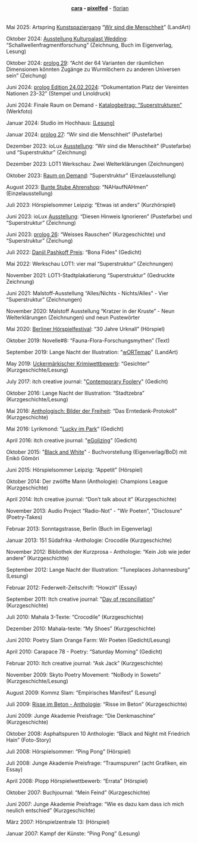 <center><strong><a href="https://cara.app/unvogel" target=_blank>cara</a> - <a href="https://pixelfed.social/noBird" target=_blank>pixelfed</a></strong> - <a href="https://hansfloriansimon.github.io/hansfloriansimon/index.html" target=_blank>florian</a></center>
<br>
<br>
Mai 2025: Artspring <a href="https://www.artspring.berlin/veranstaltung/vernissage-gartenanlage-bornholm-i-ii/" target=_blank>Kunstspaziergang</a> “<a href="https://bit.ly/Menschheitsstein" target=_blank>Wir sind die Menschheit</a>” (LandArt)

Oktober 2024: <a href="https://prolog-zeichnung-und-text.de/blog/grenzen-uebergaenge-visionen-heft-29-erscheint-ende-oktober/" target=_blank>Ausstellung Kulturpalast Wedding</a>: “Schallwellenfragmentforschung” (Zeichnung, Buch im Eigenverlag, Lesung)

Oktober 2024: <a href="https://prolog-zeichnung-und-text.de/menuvlnr2.html" target=_blank>prolog 29</a>: “Acht der 64 Varianten der räumlichen Dimensionen könnten Zugänge zu Wurmlöchern zu anderen Universen sein” (Zeichung)

Juni 2024: <a href="https://prolog-zeichnung-und-text.de/blog/edition-24-4-24-erscheint/" target=_blank>prolog Edition 24.02.2024</a>: “Dokumentation Platz der Vereinten Nationen 23-32” (Stempel und Linoldruck)

Juni 2024: Finale Raum on Demand - <a href="https://online.fliphtml5.com/ucdjp/pozq/#p=46" target=_blank>Katalogbeitrag: “Superstrukturen”</a> (Werkfoto)

Januar 2024: Studio im Hochhaus: <a href="https://archive.org/details/prolog-001" target=_blank>(Lesung)</a>

Januar 2024: <a href="https://prolog-zeichnung-und-text.de/menuvlnr2.html" target=_blank>prolog 27</a>: “Wir sind die Menschheit” (Pustefarbe)


Dezember 2023: ioLux <a href="https://prolog-zeichnung-und-text.de/blog/prolog-nr-27-bedingungslos/" target=_blank>Ausstellung</a>: “Wir sind die Menschheit” (Pustefarbe) und “Superstruktur” (Zeichnung)

Dezember 2023: LOT1 Werkschau: Zwei Welterklärungen (Zeichnungen)

Oktober 2023: <a href="https://franziskaharnisch.de/site-specific/raum-on-demand/" target=_blank>Raum on Demand</a>: “Superstruktur” (Einzelausstellung)

August 2023: <a href="https://www.fremdenverkehrsverein-wustrow.de/events/detail/id/115995" target=_blank>Bunte Stube Ahrenshop</a>: “NAHaufNAHmen” (Einzelausstellung)

Juli 2023: Hörspielsommer Leipzig: “Etwas ist anders” (Kurzhörspiel)

Juni 2023: ioLux <a href="https://prolog-zeichnung-und-text.de/blog/kunstkiosk-und-release-vom-16-bis-19-juni-2023/" target=_blank>Ausstellung</a>: “Diesen Hinweis Ignorieren” (Pustefarbe) und “Superstruktur” (Zeichnung)

Juni 2023: <a href="https://prolog-zeichnung-und-text.de/blog/prolog-nr-26-hell-und-dunkel/" target=_blank>prolog 26</a>: “Weisses Rauschen” (Kurzgeschichte) und “Superstruktur” (Zeichung)


Juli 2022: <a href="https://www.amazon.com/Bayonet-Light-Stephanie-Lammers/dp/3949894985#:~:text=The%20Daniil%20Pashkoff%20Prize%202022%20for%20Creative%20Writing%20in%20English,is%20organised%20by%20Writers%20Ink." target=_blank>Daniil Pashkoff Preis</a>: “Bona Fides” (Gedicht)


Mai 2022: Werkschau LOT1: vier mal “Superstruktur” (Zeichnungen)


November 2021: LOT1-Stadtplakatierung “Superstruktur” (Gedruckte Zeichnung)

Juni 2021: Malstoff-Ausstellung “Alles/Nichts - Nichts/Alles” - Vier “Superstruktur” (Zeichnungen)


November 2020: Malstoff Ausstellung “Kratzer in der Kruste” - Neun Welterklärungen (Zeichnungen) und neun Pustewörter

Mai 2020: <a href="https://hoerspielkritik.de/11-berliner-hoerspielfestival-21-24-mai-2020-livestream/" target=_blank>Berliner Hörspielfestival</a>: “30 Jahre Urknall” (Hörspiel)

Oktober 2019: Novelle#8: “Fauna-Flora-Forschungsmythen” (Text)

September 2019: Lange Nacht der Illustration: "<a href="https://bit.ly/wORTemap" target=_blank>wORTemap</a>" (LandArt)

May 2019: <a href="https://www.amazon.de/Tatort-Uckermark-Uckerm%C3%A4rkischen-Regionalkrimi-Wettbewerb-Ausgezeichnet/dp/3946815243" target=_blank>Uckermärkischer Krimiwettbewerb</a>: “Gesichter” (Kurzgeschichte/Lesung)

July 2017: itch creative journal: "<a href="https://www.itch.co.za/component/k2/item/1975-contemporary-foolery" target=_blank>Contemporary Foolery</a>" (Gedicht)

Oktober 2016: Lange Nacht der Illustration: “Stadtzebra” (Kurzgeschichte/Lesung)

Mai 2016: <a href="https://www.amazon.de/Bilder-Freiheit-internationalen-Logisch-Literaturpreis/dp/3945961017" target=_blank>Anthologisch: Bilder der Freiheit</a>: “Das Erntedank-Protokoll” (Kurzgeschichte)


Mai 2016: Lyrikmond: "<a href="https://www.lyrikmond.de/gedichte-thema-6-39.php#1645" target=_blank>Lucky im Park</a>“ (Gedicht)

April 2016: itch creative journal: "<a href="https://www.itch.co.za/component/k2/item/1611-egolizing" target=_blank>eGolizing</a>" (Gedicht)

Oktober 2015: "<a href="https://www.amazon.de/Black-White-Schwarz-auf-Wei%C3%9F/dp/373865562X" target=_blank>Black and White</a>" - Buchvorstellung (Eigenverlag/BoD) mit Enikö Gömöri

Juni 2015: Hörspielsommer Leipzig: “Appetit” (Hörspiel)


Oktober 2014: Der zwölfte Mann (Anthologie): Champions League (Kurzgeschichte)

April 2014: Itch creative journal: “Don’t talk about it” (Kurzgeschichte)


November 2013: Audio Project “Radio-Not” - "Wir Poeten", "Disclosure" (Poetry-Takes)

Februar 2013: Sonntagstrasse, Berlin (Buch im Eigenverlag)

Januar 2013: 151 Südafrika -Anthologie: Crocodile (Kurzgeschichte)


November 2012: Bibliothek der Kurzprosa - Anthologie: “Kein Job wie jeder andere” (Kurzgeschichte)

September 2012: Lange Nacht der Illustration: "Tuneplaces Johannesburg" (Lesung)

Februar 2012: Federwelt-Zeitschrift: “Howzit” (Essay)


September 2011: Itch creative journal: "<a href="https://www.itch.co.za/component/k2/item/617-day-of-reconciliation" target=_blank>Day of reconciliation</a>” (Kurzgeschichte)

Juli 2010: Mahala 3-Texte: “Crocodile” (Kurzgeschichte)

Dezember 2010: Mahala-texte: “My Shoes” (Kurzgeschichte)

Juni 2010: Poetry Slam Orange Farm: Wir Poeten (Gedicht/Lesung)

April 2010: Carapace 78 - Poetry: “Saturday Morning” (Gedicht)

Februar 2010: Itch creative journal: “Ask Jack” (Kurzgeschichte)


November 2009: Skyto Poetry Movement: “NoBody in Soweto” (Kurzgeschichte/Lesung)

August 2009: Kommz Slam: “Empirisches Manifest” (Lesung)

Juli 2009: <a href="https://www.amazon.de/Risse-Beton-Das-Beste-MDR-Literaturwettbewerb/dp/3867890897" target=_blank>Risse im Beton - Anthologie</a>: “Risse im Beton” (Kurzgeschichte)

Juni 2009: Junge Akademie Preisfrage: “Die Denkmaschine” (Kurzgeschichte)


Oktober 2008: Asphaltspuren 10 Anthologie: “Black and Night mit Friedrich Hain” (Foto-Story)

Juli 2008: Hörspielsommer: “Ping Pong” (Hörspiel)

Juli 2008: Junge Akademie Preisfrage: “Traumspuren” (acht Grafiken, ein Essay)

April 2008: Plopp Hörspielwettbewerb: “Errata” (Hörspiel)


Oktober 2007: Buchjournal: “Mein Feind” (Kurzgeschichte)

Juni 2007: Junge Akademie Preisfrage: “Wie es dazu kam dass ich mich neulich entschied” (Kurzgeschichte)

März 2007: Hörspielzentrale 13: (Hörspiel)

Januar 2007: Kampf der Künste: “Ping Pong” (Lesung)
